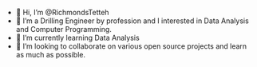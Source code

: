 - 👋 Hi, I’m @RichmondsTetteh
- 👀 I’m  a Drilling Engineer by profession and I interested in Data Analysis and Computer Programming.
- 🌱 I’m currently learning Data Analysis
- 💞️ I’m looking to collaborate on various open source projects and learn as much as possible.


<!---
- 📫 How to reach me ...
RichmondsTetteh/RichmondsTetteh is a ✨ special ✨ repository because its `README.md` (this file) appears on your GitHub profile.
You can click the Preview link to take a look at your changes.
--->
